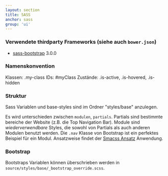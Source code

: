 ```yaml
---
layout: section
title: SASS
anchor: sass
group: 'ui'
---
```


### Verwendete thirdparty Frameworks (siehe auch `bower.json`)

* [sass-bootstrap](https://github.com/jlong/sass-bootstrap) 3.0.0

### Namenskonvention

Klassen: .my-class
IDs: #myClass
Zustände: .is-active, .is-hovered, .is-hidden



### Struktur

Sass Variablen und base-styles sind im Ordner "styles/base" anzulegen.

Es wird unterschieden zwischen `modulen`, `partials`. Partials sind bestimmte bereiche der Website (z.B. die Top Navigation Bar).
Module sind *wiederverwendbare* Styles, die sowohl von Partials als auch anderen Modulen benutzt werden. Die `.nav` Klasse von Bootstrap ist ein perfektes Beispiel für ein Modul.
Ansatzweise findet der [Smacss Ansatz](http://smacss.com/) Anwendung.

### Bootstrap

Bootstraps Variablen können überschrieben werden in `source/styles/base/_bootstrap_override.scss`.